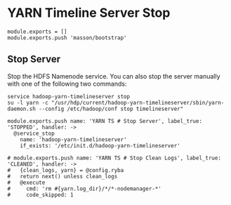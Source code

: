 
# YARN Timeline Server Stop

    module.exports = []
    module.exports.push 'masson/bootstrap'

## Stop Server

Stop the HDFS Namenode service. You can also stop the server manually with one of
the following two commands:

```
service hadoop-yarn-timelineserver stop
su -l yarn -c "/usr/hdp/current/hadoop-yarn-timelineserver/sbin/yarn-daemon.sh --config /etc/hadoop/conf stop timelineserver"
```

    module.exports.push name: 'YARN TS # Stop Server', label_true: 'STOPPED', handler: ->
      @service_stop
        name: 'hadoop-yarn-timelineserver'
        if_exists: '/etc/init.d/hadoop-yarn-timelineserver'

    # module.exports.push name: 'YARN TS # Stop Clean Logs', label_true: 'CLEANED', handler: ->
    #   {clean_logs, yarn} = @config.ryba
    #   return next() unless clean_logs
    #   @execute
    #     cmd: 'rm #{yarn.log_dir}/*/*-nodemanager-*'
    #     code_skipped: 1
